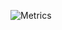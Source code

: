 ![Metrics](https://metrics.lecoq.io/cyl3el2cleal2?template=classic&followup=1&config.timezone=Asia%2FBangkok&config.animated=true)
